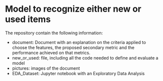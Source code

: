 # Model to recognize either new or used items

The repository contain the following information:
  * document: Document with an explanation on the criteria applied to choose the features, the proposed secondary metric and the performance achieved on that metrics.
  * new_or_used: file, including all the code needed to define and evaluate a model
  * pictures: images of the document
  * EDA_Dataset: Jupyter notebook with an Exploratory Data Analysis
